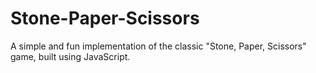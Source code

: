 # Stone-Paper-Scissors
A simple and fun implementation of the classic "Stone, Paper, Scissors" game, built using JavaScript.
